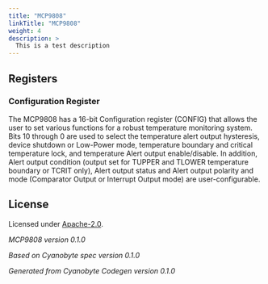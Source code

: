 ```yaml
---
title: "MCP9808"
linkTitle: "MCP9808"
weight: 4
description: >
  This is a test description
---
```


## Registers

### Configuration Register
The MCP9808 has a 16-bit Configuration register (CONFIG) that
allows the user to set various functions for a robust temperature
monitoring system.
Bits 10 through 0 are used to select the temperature alert output
hysteresis, device shutdown or Low-Power mode, temperature boundary
and critical temperature lock, and temperature Alert output
enable/disable.
In addition, Alert output condition (output set for TUPPER and
TLOWER temperature boundary or TCRIT only), Alert output status
and Alert output polarity and mode (Comparator Output or Interrupt
Output mode) are user-configurable.


## License
Licensed under [Apache-2.0](https://spdx.org/licenses/Apache-2.0.html#licenseText).

_MCP9808 version 0.1.0_

_Based on Cyanobyte spec version 0.1.0_

_Generated from Cyanobyte Codegen version 0.1.0_